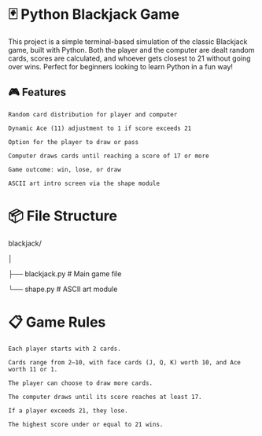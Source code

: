 # 🃏 Python Blackjack Game

This project is a simple terminal-based simulation of the classic Blackjack game, built with Python.
Both the player and the computer are dealt random cards, scores are calculated, and whoever gets closest to 21 without going over wins. Perfect for beginners looking to learn Python in a fun way!

## 🎮 Features

    Random card distribution for player and computer

    Dynamic Ace (11) adjustment to 1 if score exceeds 21

    Option for the player to draw or pass

    Computer draws cards until reaching a score of 17 or more

    Game outcome: win, lose, or draw

    ASCII art intro screen via the shape module

# 📦 File Structure

  blackjack/
  
│

├── blackjack.py       # Main game file

└── shape.py           # ASCII art module



# 📋 Game Rules

    Each player starts with 2 cards.

    Cards range from 2–10, with face cards (J, Q, K) worth 10, and Ace worth 11 or 1.

    The player can choose to draw more cards.

    The computer draws until its score reaches at least 17.

    If a player exceeds 21, they lose.

    The highest score under or equal to 21 wins.
